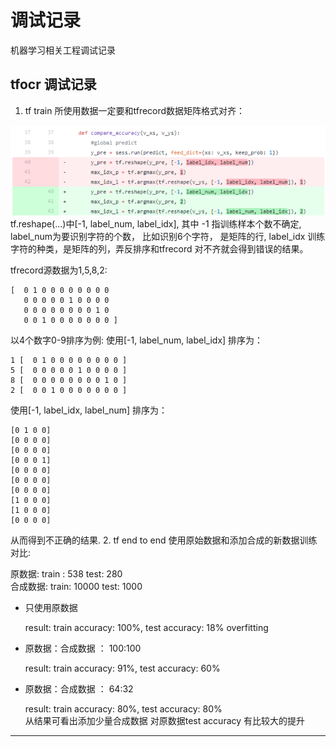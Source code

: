 # 调试记录
机器学习相关工程调试记录

## tfocr 调试记录

1. tf train 所使用数据一定要和tfrecord数据矩阵格式对齐：

![](tfocr.png)
tf.reshape(...)中[-1, label_num, label_idx], 其中 -1 指训练样本个数不确定,
label_num为要识别字符的个数， 比如识别6个字符， 是矩阵的行,
label_idx 训练字符的种类，是矩阵的列，弄反排序和tfrecord 对不齐就会得到错误的结果。

tfrecord源数据为1,5,8,2:

    [  0 1 0 0 0 0 0 0 0 0  
       0 0 0 0 0 1 0 0 0 0  
       0 0 0 0 0 0 0 0 1 0
       0 0 1 0 0 0 0 0 0 0 ]
以4个数字0-9排序为例:  使用[-1, label_num, label_idx] 排序为：

    1 [  0 1 0 0 0 0 0 0 0 0 ]
    5 [  0 0 0 0 0 1 0 0 0 0 ]
    8 [  0 0 0 0 0 0 0 0 1 0 ]
    2 [  0 0 1 0 0 0 0 0 0 0 ]
使用[-1, label_idx, label_num] 排序为：

    [0 1 0 0]
    [0 0 0 0]
    [0 0 0 0]
    [0 0 0 1]
    [0 0 0 0]
    [0 0 0 0]
    [0 0 0 0]
    [1 0 0 0]
    [1 0 0 0]
    [0 0 0 0]
从而得到不正确的结果.
2. tf end to end 使用原始数据和添加合成的新数据训练对比:

原数据:   train : 538      test: 280    
合成数据:  train: 10000     test: 1000    
* 只使用原数据

    result:   train accuracy: 100%,   test accuracy: 18%    overfitting    
* 原数据：合成数据 ： 100:100   

    result:  train accuracy: 91%,   test accuracy: 60%      
* 原数据：合成数据 ： 64:32

    result:  train accuracy: 80%,   test accuracy: 80%    
从结果可看出添加少量合成数据 对原数据test accuracy 有比较大的提升
***
